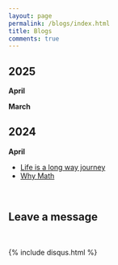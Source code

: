 ```yaml
---
layout: page
permalink: /blogs/index.html
title: Blogs
comments: true
---
```


## 2025

**April**
  <br>

**March**



## 2024

**April**

- [Life is a long way journey](http:///Sam-superlab.github.io/blogs/Blog-Lifejourney/)
- [Why Math](http://Sam-superlab.github.io/blogs/Blog-Math1st/)
  <br>

<!-- - [IB exam thoughts](http://Sam-superlab.github.io/blogs/Blog-IBlife/)
- [Study Schedule](http://Sam-superlab.github.io/blogs/Study-schedule/) -->
  <br>



<!-- - [An interesting question](http://Sam-superlab.github.io/blogs/Blog-An-interesting-question/) -->

## Leave a message

<br>

{% include disqus.html %}

<br>


